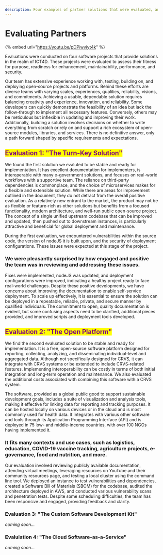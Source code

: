 ```yaml
---
description: Four examples of partner solutions that were evaluated, and what we learned
---
```


# Evaluating Partners

{% embed url="https://youtu.be/pDPiwviyt4k" %}

Evaluations were conducted on four software projects that provide solutions in the realm of ICT4D. These projects were evaluated to assess their fitness for purpose, readiness for enhancement, maintainability, performance, and security.

Our team has extensive experience working with, testing, building on, and deploying open-source projects and platforms. Behind these efforts are diverse teams with varying scales, experiences, qualities, reliability, visions, and commitments. Achieving a usable, dependable solution requires balancing creativity and experience, innovation, and reliability. Some developers can quickly demonstrate the feasibility of an idea but lack the follow-through to implement all necessary features. Conversely, others may be meticulous but inflexible in updating and improving their work. Additionally, building a solution involves decisions on whether to write everything from scratch or rely on and support a rich ecosystem of open-source modules, libraries, and services. There is no definitive answer, only a path forward shaped by specific requirements and expectations.

## <mark style="color:purple;">Evaluation 1: "The Turn-Key Solution"</mark>

We found the first solution we evaluted to be stable and ready for implementation. It has excellent documentation for implementers, is interoperable with many e-government solutions, and focuses on real-world workflows with a supportive team. The reliance on third-party dependencies is commonplace, and the choice of microservices makes for a flexible and extensible solution. While there are areas for improvement outlined in the document, they do not detract from the overall positive evaluation. As a relatively new entrant to the market, the product may not be as flexible or feature-rich as other solutions but benefits from a focused functionality, modern architecture, and well-run public open-source project. The concept of a single unified upstream codebase that can be improved and updated, then pushed out to downstream instances, is particularly attractive and beneficial for global deployment and maintenance.

During the first evaluation, we encountered vulnerabilities within the source code, the version of nodeJS it is built upon, and the security of deployment configurations. These issues were expected at this stage of the project.&#x20;

### **We were pleasantly surprised by how engaged and positive the team was in reviewing and addressing these issues**.&#x20;

Fixes were implemented, nodeJS was updated, and deployment configurations were improved, indicating a healthy project ready to face real-world challenges. Despite these positive developments, we have concerns about improving the documentation to enable self-service deployment. To scale up effectively, it is essential to ensure the solution can be deployed in a repeatable, reliable, private, and secure manner by qualified individuals. The commitment to open, quality documentation is evident, but some confusing aspects need to be clarified, additional pieces provided, and improved scripts and deployment tools developed.

## <mark style="color:purple;">Evaluation 2: "The Open Platform"</mark>

We find the second evaluated solution to be stable and ready for implementation. It is a free, open-source software platform designed for reporting, collecting, analyzing, and disseminating individual-level and aggregated data. Although not specifically designed for CRVS, it can integrate with CRVS systems or be extended to include CRVS-related features. Implementing interoperability can be costly in terms of both initial integration and long-term operation and maintenance. We also evaluated the additional costs associated with combining this software with a CRVS system.

The software, provided as a global public good to support sustainable development goals, includes a suite of visualization and analysis tools, making it effective for linking data for reporting and tracking purposes. It can be hosted locally on various devices or in the cloud and is most commonly used for health data. It integrates with various other software and tools through its Application Programming Interface (API) and is deployed in 75 low- and middle-income countries, with over 100 NGOs having implemented it.&#x20;

### **It fits many contexts and use cases, such as logistics, education, COVID-19 vaccine tracking, agriculture projects, e-governance, food and nutrition, and more**.&#x20;

Our evaluation involved reviewing publicly available documentation, attending virtual meetings, leveraging resources on YouTube and their community resources page, and testing a local cluster using the command line tool. We deployed an instance to test vulnerabilities and dependencies, created a Software Bill of Materials (SBOM) for the codebase, audited the architecture deployed in AWS, and conducted various vulnerability scans and penetration tests. Despite some scheduling difficulties, the team has been responsive and engaged, providing feedback and clarity.

### Evaluation 3: "The Custom Software Development Kit"

_coming soon..._

### Evalulation 4: "The Cloud Software-as-a-Service"

_coming soon..._
